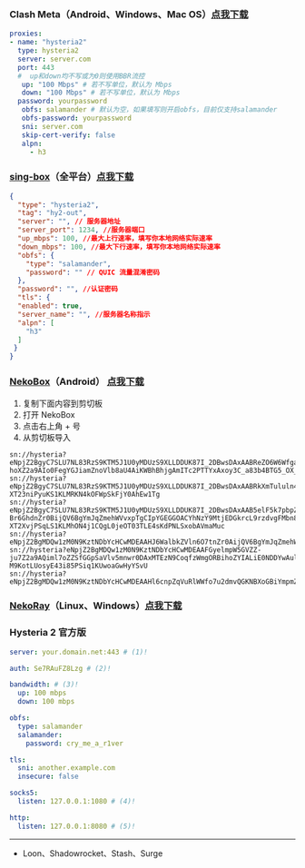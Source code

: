 ### Clash Meta（Android、Windows、Mac OS）[点我下载](https://wiki.metacubex.one/startup/client/)
```yaml
proxies:
- name: "hysteria2"
  type: hysteria2
  server: server.com
  port: 443
  #  up和down均不写或为0则使用BBR流控
   up: "100 Mbps" # 若不写单位，默认为 Mbps
   down: "100 Mbps" # 若不写单位，默认为 Mbps
  password: yourpassword
   obfs: salamander # 默认为空，如果填写则开启obfs，目前仅支持salamander
   obfs-password: yourpassword
   sni: server.com
   skip-cert-verify: false
   alpn:
     - h3
```

### [sing-box](https://github.com/SagerNet/sing-box)（全平台）[点我下载](https://github.com/SagerNet/sing-box/releases/tag/v1.8.6)
```json
{
  "type": "hysteria2",
  "tag": "hy2-out",
  "server": "", // 服务器地址
  "server_port": 1234, //服务器端口
  "up_mbps": 100, //最大上行速率，填写你本地网络实际速率
  "down_mbps": 100, //最大下行速率，填写你本地网络实际速率
  "obfs": {
    "type": "salamander",
    "password": "" // QUIC 流量混淆密码
  },
  "password": "", //认证密码
  "tls": {
  "enabled": true,
  "server_name": "", //服务器名称指示
  "alpn": [
    "h3"
  ]
 }
}
```

### [NekoBox](https://github.com/MatsuriDayo/NekoBoxForAndroid)（Android） [点我下载](https://github.com/MatsuriDayo/NekoBoxForAndroid/releases/tag/1.2.9)
1. 复制下面内容到剪切板
2. 打开 NekoBox
3. 点击右上角 + 号
4. 从剪切板导入
```
sn://hysteria?eNpjZ2BgyC7SLU7NL83RzS9KTM5J1U0yMDUzS9XLLDDUK87I_2DBwsDAxAABReZO6W6Wfga-hoXZ2a9AIo0FegYGJiamZnoVlb8aU4AiKWBhBhjgAmITc2PTTYxAxoy3C_a83b4BTG5_OX_l09l74z0qi0tSizITjeI9QkIC9I0bGwGgsi1n
sn://hysteria?eNpjZ2BgyC7SLU7NL83RzS9KTM5J1U0yMDUzS9XLLDDUK87I_2DBwsDAxAABRkXmTululn4GvoaF2dmvQEL5SWnFqKIFegYGJiamZnoVlb8aU4BKQJihkQEGuIDYxNzYdDMjkDHr7YI9b7dvAJPbX85f-XT23niPyuKS1KLMRKN4kOFWpSkFjY0AhEw1Tg
sn://hysteria?eNpjZ2BgyC7SLU7NL83RzS9KTM5J1U0yMDUzS9XLLDDUK87I_2DBwsDAxAAB5elF5k7pbpZ-Br6GhdnZr0BijQV6BgYmJqZmehWVvxpTgCIpYGEGGOACYhNzY9MtjEDGkrcL9rzdvgFMbn85f-XT2XvjPSqLS1KLMhON4j1CQgL0jeOT03TLE4sKdPNLSxobAVmaMuc
sn://hysteria?eNpjZ2BgMDQw1zM0N9KztNDbYcHCwMDEAAHJ6WalbkZVln6O7tnZr0AijQV6BgYmJqZmehWVvxpTgCIpYGEGGOACYhOTzYxAasbbBXvebt8FJnc839f3dPbeeI_K4pLUosxEo3iPkJAAfePGRgAv1iTt
sn://hysteria?eNpjZ2BgMDQw1zM0N9KztNDbYcHCwMDEAAFGyelmpW5GVZZ-ju7Z2a9AQiml7oZZSfGGpSaVlv5mnwr0DAxMTEzN9CoqfzWmgORBihoZYIALiE0NDDYwAulZbxfsebt9F5jc8Xxf39PZe-M9KotLUosyE43i85PSiq1KUwoaGwHyYSvU
sn://hysteria?eNpjZ2BgMDQw1zM0N9KztNDbYcHCwMDEAAHl6cnpZqVuRlWWfo7u2dmvQGKNBXoGBiYmpmZ6FZW_GlOAIilgYQYY4AJiUwODjYxAesnbBXvebt8FJnc839f3dPbeeI_K4pLUosxEo3iPkJAAfeP45DTd8sSiAt380pLGRgCJcSqW
```


### [NekoRay](https://github.com/MatsuriDayo/nekoray)（Linux、Windows）[点我下载](https://github.com/MatsuriDayo/nekoray/releases/tag/3.26)

### Hysteria 2 官方版
```yaml
server: your.domain.net:443 # (1)!

auth: Se7RAuFZ8Lzg # (2)!

bandwidth: # (3)!
  up: 100 mbps
  down: 100 mbps

obfs:
  type: salamander
  salamander:
    password: cry_me_a_r1ver

tls:
  sni: another.example.com 
  insecure: false 

socks5:
  listen: 127.0.0.1:1080 # (4)!

http:
  listen: 127.0.0.1:8080 # (5)!
```

____
+ Loon、Shadowrocket、Stash、Surge

